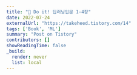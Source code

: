 ```yaml
---
title: "📗 Do it! 딥러닝입문 1-4장"
date: 2022-07-24
externalUrl: "https://takeheed.tistory.com/14"
tags: ['Book', 'ML']
summary: "Post on Tistory"
contributors: []
showReadingTime: false
_build:
  render: never
  list: local
---
```

